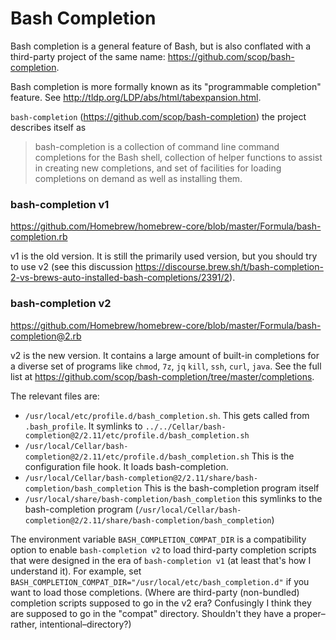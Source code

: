 # Bash Completion

Bash completion is a general feature of Bash, but is also conflated with a third-party project of the same name:
<https://github.com/scop/bash-completion>.

Bash completion is more formally known as its "programmable completion" feature. See 
<http://tldp.org/LDP/abs/html/tabexpansion.html>.

`bash-completion` (<https://github.com/scop/bash-completion>) the project describes itself as

> bash-completion is a collection of command line command completions for the Bash shell, collection of helper functions
> to assist in creating new completions, and set of facilities for loading completions on demand as well as installing 
> them.

### bash-completion v1

<https://github.com/Homebrew/homebrew-core/blob/master/Formula/bash-completion.rb>

v1 is the old version. It is still the primarily used version, but you should try to use v2 (see this discussion 
<https://discourse.brew.sh/t/bash-completion-2-vs-brews-auto-installed-bash-completions/2391/2>).


### bash-completion v2

<https://github.com/Homebrew/homebrew-core/blob/master/Formula/bash-completion@2.rb>

v2 is the new version. It contains a large amount of built-in completions for a diverse set of programs like `chmod`, 
`7z`, `jq` `kill`, `ssh`, `curl`, `java`. See the full list at <https://github.com/scop/bash-completion/tree/master/completions>.

The relevant files are: 

* `/usr/local/etc/profile.d/bash_completion.sh`. This gets called from `.bash_profile`. It symlinks to `../../Cellar/bash-completion@2/2.11/etc/profile.d/bash_completion.sh`
* `/usr/local/Cellar/bash-completion@2/2.11/etc/profile.d/bash_completion.sh` This is the configuration file hook. It 
  loads bash-completion.
* `/usr/local/Cellar/bash-completion@2/2.11/share/bash-completion/bash_completion` This is the bash-completion 
  program itself
* `/usr/local/share/bash-completion/bash_completion` this symlinks to the bash-completion program (`/usr/local/Cellar/bash-completion@2/2.11/share/bash-completion/bash_completion`)

The environment variable `BASH_COMPLETION_COMPAT_DIR` is a compatibility option to enable `bash-completion v2` to load
third-party completion scripts that were designed in the era of `bash-completion v1` (at least that's how I understand 
it). For example, set `BASH_COMPLETION_COMPAT_DIR="/usr/local/etc/bash_completion.d"` if you want to load those 
completions. (Where are third-party (non-bundled) completion scripts supposed to go in the v2 era? Confusingly I think
they are supposed to go in the "compat" directory. Shouldn't they have a proper–rather, intentional–directory?)
